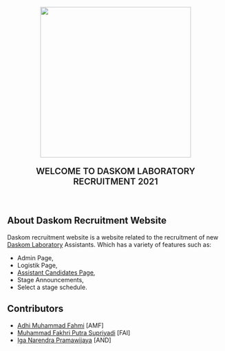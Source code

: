 <p align="center"><a href="https://recruitment.daskomlab.com" target="_blank"><img src="https://recruitment.daskomlab.com/assets/dlor-blue.png" width="350"></a></p>
<p align="center" style="font-size:20px;font-weight:600">WELCOME TO DASKOM LABORATORY RECRUITMENT 2021
</p>
<br>

## About Daskom Recruitment Website

Daskom recruitment website is a website related to the recruitment of new [Daskom Laboratory](https://daskomlab.com/) Assistants. Which has a variety of features such as:

- Admin Page,
- Logistik Page,
- [Assistant Candidates Page](https://recruitment.daskomlab.com/login),
- Stage Announcements,
- Select a stage schedule.

## Contributors
- [Adhi Muhammad Fahmi](https://adhimf.my.id/) [AMF]
- [Muhammad Fakhri Putra Supriyadi](https://fakhrip.github.io/) [FAI]
- [Iga Narendra Pramawijaya](https://iganarendra.my.id/) [AND]
